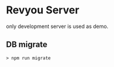 # Revyou Server

only development server is used as demo.

## DB migrate

```
> npm run migrate
```
